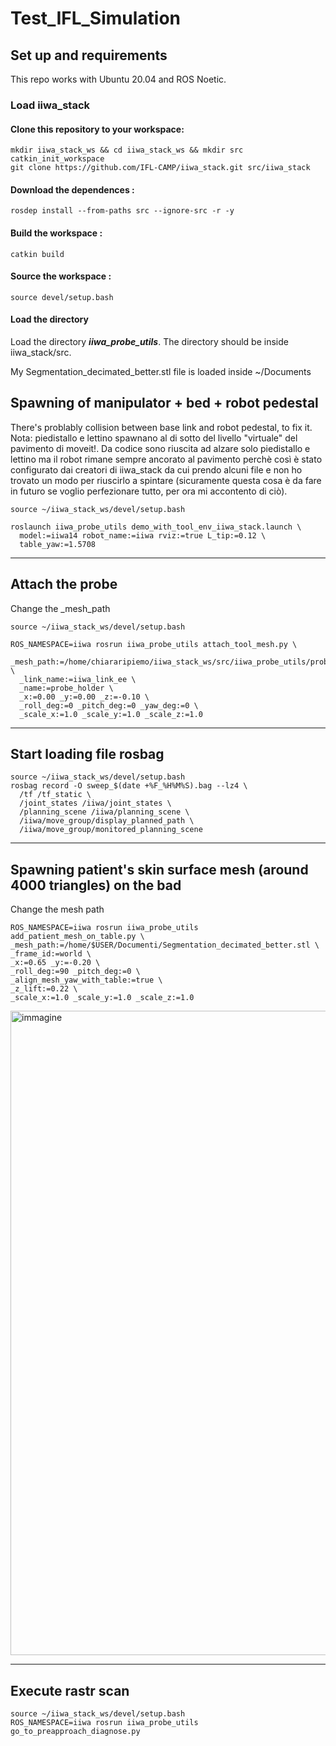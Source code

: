 # Test_IFL_Simulation
## Set up and requirements
This repo works with Ubuntu 20.04 and ROS Noetic.
### Load iiwa_stack
#### Clone this repository to your workspace:
```
mkdir iiwa_stack_ws && cd iiwa_stack_ws && mkdir src
catkin_init_workspace
git clone https://github.com/IFL-CAMP/iiwa_stack.git src/iiwa_stack
```
#### Download the dependences :
```
rosdep install --from-paths src --ignore-src -r -y
```
#### Build the workspace :
```
catkin build
```
#### Source the workspace :
```
source devel/setup.bash
```
#### Load the directory
Load the directory ***iiwa_probe_utils***. The directory should be inside iiwa_stack/src.

My Segmentation_decimated_better.stl file is loaded inside ~/Documents

## Spawning of manipulator + bed + robot pedestal
There's problably collision between base link and robot pedestal, to fix it.
Nota: piedistallo e lettino spawnano al di sotto del livello "virtuale" del pavimento di moveit!. Da codice sono riuscita ad alzare solo piedistallo e lettino ma il robot rimane sempre ancorato al pavimento perchè così è stato configurato dai creatori di iiwa_stack da cui prendo alcuni file e non ho trovato un modo per riuscirlo a spintare (sicuramente questa cosa è da fare in futuro se voglio perfezionare tutto, per ora mi accontento di ciò).
```
source ~/iiwa_stack_ws/devel/setup.bash

roslaunch iiwa_probe_utils demo_with_tool_env_iiwa_stack.launch \
  model:=iiwa14 robot_name:=iiwa rviz:=true L_tip:=0.12 \
  table_yaw:=1.5708
```

-----------------------------------------------------------------------------------------------------
## Attach the probe 
Change the _mesh_path
```
source ~/iiwa_stack_ws/devel/setup.bash

ROS_NAMESPACE=iiwa rosrun iiwa_probe_utils attach_tool_mesh.py \
  _mesh_path:=/home/chiararipiemo/iiwa_stack_ws/src/iiwa_probe_utils/probe_urdf/IFL_FrankaHolder.dae \
  _link_name:=iiwa_link_ee \
  _name:=probe_holder \
  _x:=0.00 _y:=0.00 _z:=-0.10 \
  _roll_deg:=0 _pitch_deg:=0 _yaw_deg:=0 \
  _scale_x:=1.0 _scale_y:=1.0 _scale_z:=1.0
```
-----------------------------------------------------------------------------------------------------
## Start loading file rosbag
```
source ~/iiwa_stack_ws/devel/setup.bash
rosbag record -O sweep_$(date +%F_%H%M%S).bag --lz4 \
  /tf /tf_static \
  /joint_states /iiwa/joint_states \
  /planning_scene /iiwa/planning_scene \
  /iiwa/move_group/display_planned_path \
  /iiwa/move_group/monitored_planning_scene
```
-----------------------------------------------------------------------------------------------------
## Spawning patient's skin surface mesh (around 4000 triangles) on the bad
Change the mesh path
```
ROS_NAMESPACE=iiwa rosrun iiwa_probe_utils add_patient_mesh_on_table.py \
_mesh_path:=/home/$USER/Documenti/Segmentation_decimated_better.stl \
_frame_id:=world \
_x:=0.65 _y:=-0.20 \
_roll_deg:=90 _pitch_deg:=0 \
_align_mesh_yaw_with_table:=true \
_z_lift:=0.22 \
_scale_x:=1.0 _scale_y:=1.0 _scale_z:=1.0
```
<img width="1850" height="1031" alt="immagine" src="https://github.com/user-attachments/assets/a892c7d0-ecb9-48fb-a5c3-05e8b80cd3d8" />

-----------------------------------------------------------------------------------------------------
## Execute rastr scan
```
source ~/iiwa_stack_ws/devel/setup.bash
ROS_NAMESPACE=iiwa rosrun iiwa_probe_utils go_to_preapproach_diagnose.py
```
